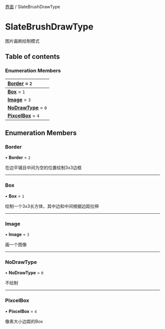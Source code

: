 [界面](../groups/界面.界面.md) / SlateBrushDrawType

# SlateBrushDrawType <Badge type="tip" text="Enumeration" /> <Score text="SlateBrushDrawType" />

图片画刷绘制模式

## Table of contents

### Enumeration Members <Score text="Enumeration" /> 
| **[Border](mw.SlateBrushDrawType.md#border)** = ``2``  |
| :----- |
| **[Box](mw.SlateBrushDrawType.md#box)** = ``1`` |
| **[Image](mw.SlateBrushDrawType.md#image)** = ``3`` |
| **[NoDrawType](mw.SlateBrushDrawType.md#nodrawtype)** = ``0`` |
| **[PixcelBox](mw.SlateBrushDrawType.md#pixcelbox)** = ``4`` |

## Enumeration Members

### Border <Score text="Border" /> 

• **Border** = ``2``

在边平铺且中间为空的位置绘制3x3边框

___

### Box <Score text="Box" /> 

• **Box** = ``1``

绘制一个3x3长方体，其中边和中间根据边距拉伸

___

### Image <Score text="Image" /> 

• **Image** = ``3``

画一个图像

___

### NoDrawType <Score text="NoDrawType" /> 

• **NoDrawType** = ``0``

不绘制

___

### PixcelBox <Score text="PixcelBox" /> 

• **PixcelBox** = ``4``

像素大小边距的Box
